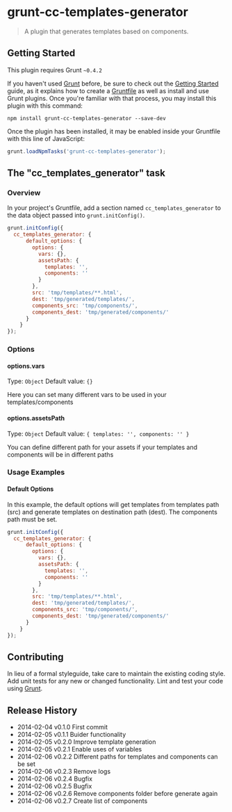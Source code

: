 # grunt-cc-templates-generator

> A plugin that generates templates based on components.

## Getting Started
This plugin requires Grunt `~0.4.2`

If you haven't used [Grunt](http://gruntjs.com/) before, be sure to check out the [Getting Started](http://gruntjs.com/getting-started) guide, as it explains how to create a [Gruntfile](http://gruntjs.com/sample-gruntfile) as well as install and use Grunt plugins. Once you're familiar with that process, you may install this plugin with this command:

```shell
npm install grunt-cc-templates-generator --save-dev
```

Once the plugin has been installed, it may be enabled inside your Gruntfile with this line of JavaScript:

```js
grunt.loadNpmTasks('grunt-cc-templates-generator');
```

## The "cc_templates_generator" task

### Overview
In your project's Gruntfile, add a section named `cc_templates_generator` to the data object passed into `grunt.initConfig()`.

```js
grunt.initConfig({
  cc_templates_generator: {
      default_options: {
        options: {
          vars: {},
          assetsPath: {
            templates: '',
            components: ''
          }
        },
        src: 'tmp/templates/**.html',
        dest: 'tmp/generated/templates/',
        components_src: 'tmp/components/',
        components_dest: 'tmp/generated/components/'
      }
    }
});
```

### Options

#### options.vars
Type: `Object`
Default value: `{}`

Here you can set many different vars to be used in your templates/components

#### options.assetsPath
Type: `Object`
Default value: `{
  templates: '',
  components: ''
}`

You can define different path for your assets if your templates and components will be in different paths

### Usage Examples

#### Default Options
In this example, the default options will get templates from templates path (src) and generate templates on destination path (dest). The components path must be set.

```js
grunt.initConfig({
  cc_templates_generator: {
      default_options: {
        options: {
          vars: {},
          assetsPath: {
            templates: '',
            components: ''
          }
        },
        src: 'tmp/templates/**.html',
        dest: 'tmp/generated/templates/',
        components_src: 'tmp/components/',
        components_dest: 'tmp/generated/components/'
      }
    }
});
```

## Contributing
In lieu of a formal styleguide, take care to maintain the existing coding style. Add unit tests for any new or changed functionality. Lint and test your code using [Grunt](http://gruntjs.com/).

## Release History

 * 2014-02-04   v0.1.0   First commit
 * 2014-02-05   v0.1.1   Buider functionality
 * 2014-02-05   v0.2.0   Improve template generation
 * 2014-02-05   v0.2.1   Enable uses of variables
 * 2014-02-06   v0.2.2   Different paths for templates and components can be set
 * 2014-02-06   v0.2.3   Remove logs
 * 2014-02-06   v0.2.4   Bugfix
 * 2014-02-06   v0.2.5   Bugfix
 * 2014-02-06   v0.2.6   Remove components folder before generate again
 * 2014-02-06   v0.2.7   Create list of components
